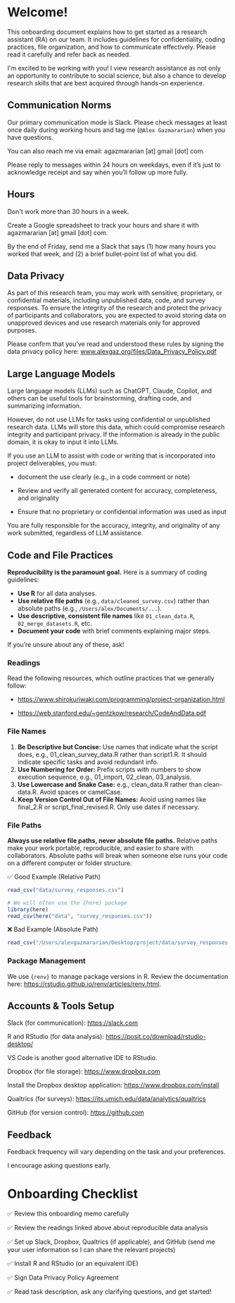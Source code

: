 # Welcome!

This onboarding document explains how to get started as a research assistant (RA) on our team. It includes guidelines for confidentiality, coding practices, file organization, and how to communicate effectively. Please read it carefully and refer back as needed.

I'm excited to be working with you! I view research assistance as not only an opportunity to contribute to social science, but also a chance to develop research skills that are best acquired through hands-on experience.

## Communication Norms

Our primary communication mode is Slack. Please check messages at least once daily during working hours and tag me (`@Alex Gazmararian`) when you have questions.

You can also reach me via email: agazmararian [at] gmail [dot] com.

Please reply to messages within 24 hours on weekdays, even if it’s just to acknowledge receipt and say when you’ll follow up more fully.


## Hours

Don't work more than 30 hours in a week.

Create a Google spreadsheet to track your hours and share it with agazmararian [at] gmail [dot] com.

By the end of Friday, send me a Slack that says (1) how many hours you worked that week, and (2) a brief bullet-point list of what you did.


## Data Privacy

As part of this research team, you may work with sensitive, proprietary, or confidential materials, including unpublished data, code, and survey responses. To ensure the integrity of the research and protect the privacy of participants and collaborators, you are expected to avoid storing data on unapproved devices and use research materials only for approved purposes. 

Please confirm that you’ve read and understood these rules by signing the data privacy policy here: www.alexgaz.org/files/Data_Privacy_Policy.pdf


## Large Language Models

Large language models (LLMs) such as ChatGPT, Claude, Copilot, and others can be useful tools for brainstorming, drafting code, and summarizing information.

However, do not use LLMs for tasks using confidential or unpublished research data. LLMs will store this data, which could compromise research integrity and participant privacy. If the information is already in the public domain, it is okay to input it into LLMs.

If you use an LLM to assist with code or writing that is incorporated into project deliverables, you must:

- document the use clearly (e.g., in a code comment or note)

- Review and verify all generated content for accuracy, completeness, and originality

- Ensure that no proprietary or confidential information was used as input

You are fully responsible for the accuracy, integrity, and originality of any work submitted, regardless of LLM assistance.


## Code and File Practices

**Reproducibility is the paramount goal.** Here is a summary of coding guidelines:

- **Use R** for all data analyses.
- **Use relative file paths** (e.g., `data/cleaned_survey.csv`) rather than absolute paths (e.g., `/Users/alex/Documents/...`).
- **Use descriptive, consistent file names** like `01_clean_data.R`, `02_merge_datasets.R`, etc.
- **Document your code** with brief comments explaining major steps.

If you’re unsure about any of these, ask!


### Readings

Read the following resources, which outline practices that we generally follow:

- https://www.shirokuriwaki.com/programming/project-organization.html

- https://web.stanford.edu/~gentzkow/research/CodeAndData.pdf

### File Names

1.	**Be Descriptive but Concise:** Use names that indicate what the script does, e.g., 01_clean_survey_data.R rather than script1.R. It should indicate specific tasks and avoid redundant info. 
2. **Use Numbering for Order:** Prefix scripts with numbers to show execution sequence, e.g., 01_import, 02_clean, 03_analysis.
3. **Use Lowercase and Snake Case:** e.g., clean_data.R rather than clean-data.R. Avoid spaces or camelCase.
4. **Keep Version Control Out of File Names:** Avoid using names like final_2.R or script_final_revised.R. Only use dates if necessary.

### File Paths

**Always use relative file paths, never absolute file paths.** Relative paths make your work portable, reproducible, and easier to share with collaborators. Absolute paths will break when someone else runs your code on a different computer or folder structure.


✅ Good Example (Relative Path)

```r
read_csv("data/survey_responses.csv")

# We will often use the {here} package
library(here)
read_csv(here("data", "survey_responses.csv"))
```

❌ Bad Example (Absolute Path)

```r
read_csv("/Users/alexgazmararian/Desktop/project/data/survey_responses.csv")
```

### Package Management

We use ```{renv}``` to manage package versions in R. Review the documentation here: https://rstudio.github.io/renv/articles/renv.html.



## Accounts & Tools Setup

Slack (for communication): https://slack.com

R and RStudio (for data analysis): https://posit.co/download/rstudio-desktop/

VS Code is another good alternative IDE to RStudio.

Dropbox (for file storage): https://www.dropbox.com

Install the Dropbox desktop application: https://www.dropbox.com/install

Qualtrics (for surveys): https://its.umich.edu/data/analytics/qualtrics

GitHub (for version control): https://github.com

## Feedback

Feedback frequency will vary depending on the task and your preferences.

I encourage asking questions early.


# Onboarding Checklist

✅ Review this onboarding memo carefully

✅ Review the readings linked above about reproducible data analysis

✅ Set up Slack, Dropbox, Qualtrics (if applicable), and GitHub (send me your user information so I can share the relevant projects)

✅ Install R and RStudio (or an equivalent IDE)

✅ Sign Data Privacy Policy Agreement

✅ Read task description, ask any clarifying questions, and get started!

